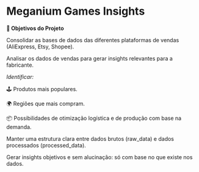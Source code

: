 
# Meganium Games Insights

**🎯 Objetivos do Projeto**

Consolidar as bases de dados das diferentes plataformas de vendas (AliExpress, Etsy, Shopee).

Analisar os dados de vendas para gerar insights relevantes para a fabricante.

_Identificar:_

🕹️ Produtos mais populares.

🌍 Regiões que mais compram.

📦 Possibilidades de otimização logística e de produção com base na demanda.

Manter uma estrutura clara entre dados brutos (raw_data) e dados processados (processed_data).

Gerar insights objetivos e sem alucinação: só com base no que existe nos dados.




